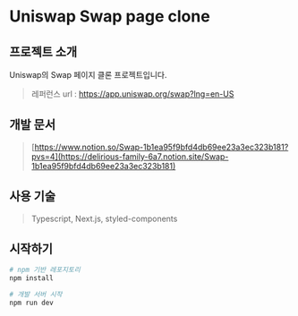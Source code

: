 # Uniswap Swap page clone

## 프로젝트 소개

Uniswap의 Swap 페이지 클론 프로젝트입니다.
> 레퍼런스 url : https://app.uniswap.org/swap?lng=en-US

## 개발 문서
> [https://www.notion.so/Swap-1b1ea95f9bfd4db69ee23a3ec323b181?pvs=4](https://delirious-family-6a7.notion.site/Swap-1b1ea95f9bfd4db69ee23a3ec323b181)

## 사용 기술

> Typescript, Next.js, styled-components
>

## 시작하기

```bash
# npm 기반 레포지토리
npm install

# 개발 서버 시작
npm run dev
```
